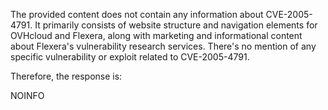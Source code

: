 The provided content does not contain any information about CVE-2005-4791. It primarily consists of website structure and navigation elements for OVHcloud and Flexera, along with marketing and informational content about Flexera's vulnerability research services. There's no mention of any specific vulnerability or exploit related to CVE-2005-4791.

Therefore, the response is:

NOINFO